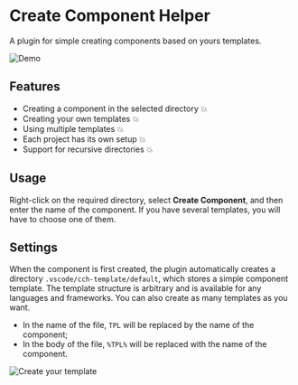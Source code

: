 # Create Component Helper

A plugin for simple creating components based on yours templates.

![Demo](https://raw.githubusercontent.com/dsbasko/component-creator/main/assets/intro.gif 'Demo')

## Features

- Creating a component in the selected directory 💥
- Creating your own templates 💥
- Using multiple templates 💥
- Each project has its own setup 💥
- Support for recursive directories 💥

## Usage

Right-click on the required directory, select **Create Component**, and then enter the name of the component. If you have several templates, you will have to choose one of them.

## Settings

When the component is first created, the plugin automatically creates a directory `.vscode/cch-template/default`, which stores a simple component template. The template structure is arbitrary and is available for any languages and frameworks. You can also create as many templates as you want.

- In the name of the file, `TPL` will be replaced by the name of the component;
- In the body of the file, `%TPL%` will be replaced with the name of the component.

![Create your template](https://raw.githubusercontent.com/dsbasko/component-creator/main/assets/your-template.gif 'Create your template')
